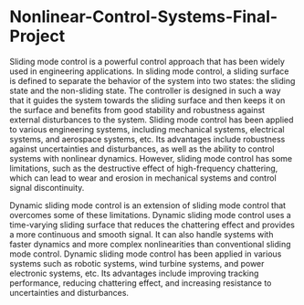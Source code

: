 # Nonlinear-Control-Systems-Final-Project

Sliding mode control is a powerful control approach that has been widely used in engineering applications. In sliding mode control, a sliding surface is defined to separate the behavior of the system into two states: the sliding state and the non-sliding state. The controller is designed in such a way that it guides the system towards the sliding surface and then keeps it on the surface and benefits from good stability and robustness against external disturbances to the system. Sliding mode control has been applied to various engineering systems, including mechanical systems, electrical systems, and aerospace systems, etc. Its advantages include robustness against uncertainties and disturbances, as well as the ability to control systems with nonlinear dynamics. However, sliding mode control has some limitations, such as the destructive effect of high-frequency chattering, which can lead to wear and erosion in mechanical systems and control signal discontinuity.


Dynamic sliding mode control is an extension of sliding mode control that overcomes some of these limitations. Dynamic sliding mode control uses a time-varying sliding surface that reduces the chattering effect and provides a more continuous and smooth signal. It can also handle systems with faster dynamics and more complex nonlinearities than conventional sliding mode control. Dynamic sliding mode control has been applied in various systems such as robotic systems, wind turbine systems, and power electronic systems, etc. Its advantages include improving tracking performance, reducing chattering effect, and increasing resistance to uncertainties and disturbances.
